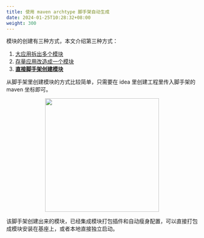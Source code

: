 ```yaml
---
title: 使用 maven archtype 脚手架自动生成
date: 2024-01-25T10:28:32+08:00
weight: 300
---
```


模块的创建有三种方式，本文介绍第三种方式：
1. [大应用拆出多个模块](/docs/contribution-guidelines/split-module-tool/split-module-tool-intro/)
2. [存量应用改造成一个模块](/docs/tutorials/module-create/springboot-and-sofaboot/)
3. **[直接脚手架创建模块](/docs/tutorials/module-create/init-by-archetype/)**

从脚手架里创建模块的方式比较简单，只需要在 idea 里创建工程里传入脚手架的 maven 坐标即可。

<div style="text-align: center;">
    <img align="center" width="300px" src="/docs/tutorials/imgs/created-by-archetype.png" />
</div>

该脚手架创建出来的模块，已经集成模块打包插件和自动瘦身配置，可以直接打包成模块安装在基座上，或者本地直接独立启动。

